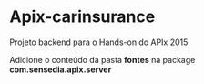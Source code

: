 # Apix-carinsurance

Projeto backend para o Hands-on do APIx 2015

Adicione o conteúdo da pasta **fontes** na package **com.sensedia.apix.server**
